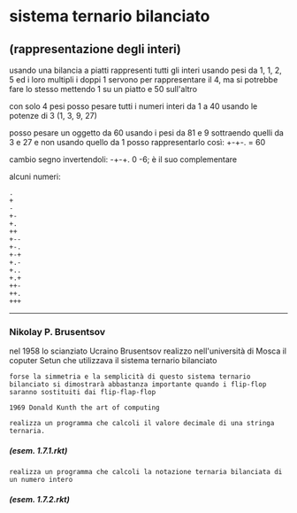 # sistema ternario bilanciato
## (rappresentazione degli interi)

usando una bilancia a piatti rappresenti tutti gli interi usando pesi da 1, 1, 2, 5 ed i loro multipli
i doppi 1 servono per rappresentare il 4, ma si potrebbe fare lo stesso mettendo 1 su un piatto e 50 sull'altro

con solo 4 pesi posso pesare tutti i numeri interi da 1 a 40 usando le potenze di 3 (1, 3, 9, 27)

posso pesare un oggetto da 60 usando i pesi da 81 e 9 sottraendo quelli da 3 e 27 e non usando quello da 1
posso rappresentarlo così: +-+-. = 60

cambio segno invertendoli: -+-+. 0 -6; è il suo complementare

alcuni numeri:
```
.
+
-
+-
+.
++
+--
+-.
+-+
+.-
+..
+.+
++-
++.
+++
```

---
### Nikolay P. Brusentsov

nel 1958 lo scianziato Ucraino Brusentsov realizzo nell'università di Mosca il coputer Setun che utilizzava il sistema ternario bilanciato

```translated english
forse la simmetria e la semplicità di questo sistema ternario bilanciato si dimostrarà abbastanza importante quando i flip-flop saranno sostituiti dai flip-flap-flop

1969 Donald Kunth the art of computing
```

    realizza un programma che calcoli il valore decimale di una stringa ternaria.

##### (esem. 1.7.1.rkt)

    realizza un programma che calcoli la notazione ternaria bilanciata di un numero intero

##### (esem. 1.7.2.rkt)